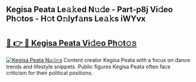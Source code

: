 ## Kegisa Peata Le𝚊𝚔ed N𝚞𝚍e - Part-p8j Vi𝚍eo Ph𝚘tos - H𝚘t O𝚗lyf𝚊ns Le𝚊𝚔s iWYvx

# <h2><a href="http://hf0o6wg.feru.top/?c=Kegisa+Peata">🔗 👉 🔴 Kegisa Peata Vi𝚍𝚎o Ph𝚘t𝚘𝚜</a></h2>

[![Kegisa Peata Nu𝚍𝚎s](https://i.imgur.com/0TWrTi3.gif)](http://hf0o6wg.feru.top/?c=Kegisa+Peata)
Content creator Kegisa Peata with a focus on dance trends and lifestyle snippets. Public figures Kegisa Peata often face criticism for their political positions. 
